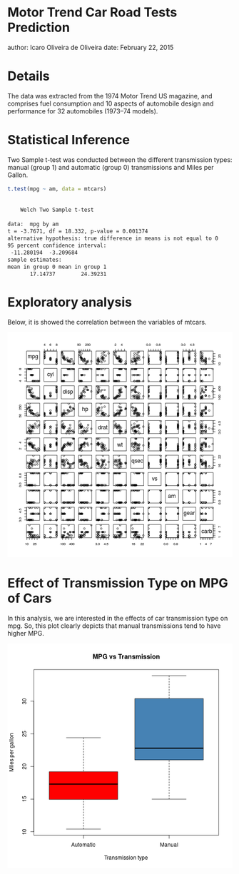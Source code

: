 Motor Trend Car Road Tests Prediction
========================================================
author: Icaro Oliveira de Oliveira
date: February 22, 2015

Details
========================================================

The data was extracted from the 1974 Motor Trend US magazine, and comprises fuel consumption and 10 aspects of automobile design and performance for 32 automobiles (1973–74 models).

Statistical Inference
========================================================
Two Sample t-test was conducted between the different transmission types: manual (group 1) and automatic (group 0) transmissions and Miles per Gallon. 

```r
t.test(mpg ~ am, data = mtcars)
```

```

	Welch Two Sample t-test

data:  mpg by am
t = -3.7671, df = 18.332, p-value = 0.001374
alternative hypothesis: true difference in means is not equal to 0
95 percent confidence interval:
 -11.280194  -3.209684
sample estimates:
mean in group 0 mean in group 1 
       17.14737        24.39231 
```

Exploratory analysis
========================================================
Below, it is showed the correlation between the variables of mtcars.

![plot of chunk unnamed-chunk-2](presentation-figure/unnamed-chunk-2-1.png) 

Effect of Transmission Type on MPG of Cars
========================================================
In this analysis, we are interested in the effects of car transmission type on mpg. So, this plot clearly depicts that manual transmissions tend to have higher MPG.

![plot of chunk unnamed-chunk-3](presentation-figure/unnamed-chunk-3-1.png) 
